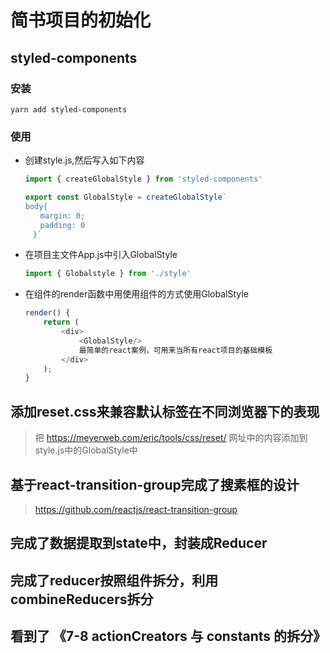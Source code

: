 # 简书项目的初始化

## styled-components

### 安装
```git
yarn add styled-components
```
### 使用

+ 创建style.js,然后写入如下内容
    ```javascript
    import { createGlobalStyle } from 'styled-components'
    
    export const GlobalStyle = createGlobalStyle`　
    body{
    　　margin: 0;
    　　padding: 0
    　}`
    ```
+ 在项目主文件App.js中引入GlobalStyle
    ```javascript
    import { Globalstyle } from './style'
    ```
+ 在组件的render函数中用使用组件的方式使用GlobalStyle
    ```javascript
    render() {
        return (
            <div>
                <GlobalStyle/>
                最简单的react案例，可用来当所有react项目的基础模板
            </div>
        );
    }
    ```
    
## 添加reset.css来兼容默认标签在不同浏览器下的表现
> 把 https://meyerweb.com/eric/tools/css/reset/ 网址中的内容添加到style.js中的GlobalStyle中

## 基于react-transition-group完成了搜素框的设计

> https://github.com/reactjs/react-transition-group

## 完成了数据提取到state中，封装成Reducer

## 完成了reducer按照组件拆分，利用combineReducers拆分

## 看到了 《7-8 actionCreators 与 constants 的拆分》 
